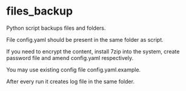 # files_backup
Python script backups files and folders.

File config.yaml should be present in the same folder as script.

If you need to encrypt the content, install 7zip into the system, create password file and amend config.yaml respectively.

You may use existing config file config.yaml.example.

After every run it creates log file in the same folder.
